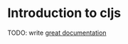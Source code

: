 # Introduction to cljs

TODO: write [great documentation](http://jacobian.org/writing/what-to-write/)
